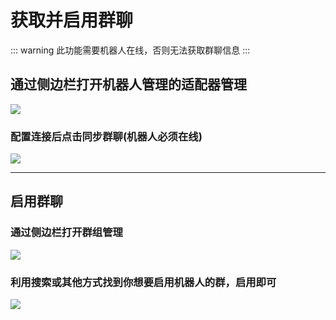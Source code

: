 # 获取并启用群聊

::: warning
此功能需要机器人在线，否则无法获取群聊信息
:::

## 通过侧边栏打开机器人管理的适配器管理

![](/attachments/教程__获取并启用群聊_001.png)

### 配置连接后点击同步群聊(机器人必须在线)

![](/attachments/教程__获取并启用群聊_002.png)

---

## 启用群聊

### 通过侧边栏打开群组管理

![](/attachments/教程__获取并启用群聊_003.png)

### 利用搜索或其他方式找到你想要启用机器人的群，启用即可

![](/attachments/教程__获取并启用群聊_004.png)

